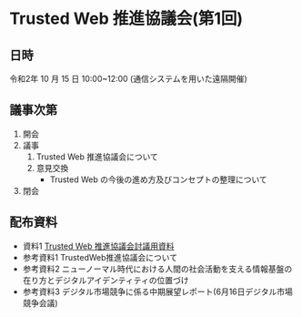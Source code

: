 # Trusted Web 推進協議会(第1回)
## 日時
令和2年 10 月 15 日 10:00~12:00
(通信システムを用いた遠隔開催)

## 議事次第
1. 開会
2. 議事
    1. Trusted Web 推進協議会について
    2. 意見交換
        - Trusted Web の今後の進め方及びコンセプトの整理について
3. 閉会

## 配布資料
- 資料1 [Trusted Web 推進協議会討議用資料](02_資料１_第一回TrustedWeb推進協議会資料.pdf)
- 参考資料1 TrustedWeb推進協議会について
- 参考資料2 ニューノーマル時代における人間の社会活動を支える情報基盤の在り方とデジタルアイデンティティの位置づけ
- 参考資料3 デジタル市場競争に係る中期展望レポート(6月16日デジタル市場競争会議)
